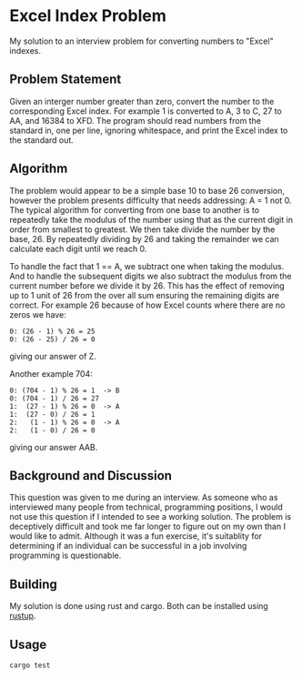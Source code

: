 # Excel Index Problem

My solution to an interview problem for converting numbers to "Excel" indexes.

## Problem Statement

Given an interger number greater than zero, convert the number to the corresponding Excel
index. For example 1 is converted to A, 3 to C, 27 to AA, and 16384 to XFD.
The program should read numbers from the standard in, one per line, ignoring whitespace,
and print the Excel index to the standard out.

## Algorithm

The problem would appear to be a simple base 10 to base 26 conversion, however the problem
presents difficulty that needs addressing: A = 1 not 0. The typical algorithm for converting
from one base to another is to repeatedly take the modulus of the number using that as the
current digit in order from smallest to greatest. We then take divide the number by the base,
26. By repeatedly dividing by 26 and taking the remainder we can calculate each digit until
we reach 0.

To handle the fact that 1 == A, we subtract one when taking the modulus. And to handle the
subsequent digits we also subtract the modulus from the current number before we divide it
by 26. This has the effect of removing up to 1 unit of 26 from the over all sum ensuring the
remaining digits are correct. For example 26 because of how Excel counts where there are no
zeros we have:

```
0: (26 - 1) % 26 = 25
0: (26 - 25) / 26 = 0
```

giving our answer of Z.

Another example 704:

```
0: (704 - 1) % 26 = 1  -> B
0: (704 - 1) / 26 = 27
1:  (27 - 1) % 26 = 0  -> A
1:  (27 - 0) / 26 = 1
2:   (1 - 1) % 26 = 0  -> A
2:   (1 - 0) / 26 = 0
```

giving our answer AAB.

## Background and Discussion

This question was given to me during an interview. As someone who as interviewed many people
from technical, programming positions, I would not use this question if I intended to see
a working solution. The problem is deceptively difficult and took me far longer to figure out
on my own than I would like to admit. Although it was a fun exercise, it's suitablity for
determining if an individual can be successful in a job involving programming is questionable.

## Building

My solution is done using rust and cargo. Both can be installed using [rustup](https://rustup.rs).

## Usage

```bash
cargo test
```
